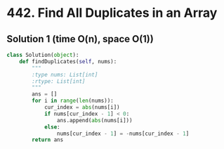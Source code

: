# 442. Find All Duplicates in an Array

## Solution 1 (time O(n), space O(1))

```python
class Solution(object):
    def findDuplicates(self, nums):
        """
        :type nums: List[int]
        :rtype: List[int]
        """
        ans = []
        for i in range(len(nums)):
            cur_index = abs(nums[i])
            if nums[cur_index - 1] < 0:
                ans.append(abs(nums[i]))
            else:
                nums[cur_index - 1] = -nums[cur_index - 1]
        return ans
```
